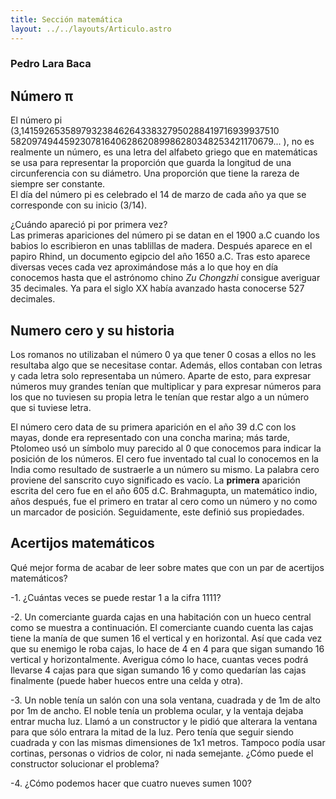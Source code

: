 ```yaml
---
title: Sección matemática
layout: ../../layouts/Articulo.astro
---
```


### Pedro Lara Baca

## Número π

El número pi (3,14159265358979323846264338327950288419716939937510
58209749445923078164062862089986280348253421170679...
), no es realmente un número, es una letra del alfabeto griego que en
matemáticas se usa para representar la proporción que guarda la longitud
de una circunferencia con su diámetro. Una proporción que tiene la rareza
de siempre ser constante.  
El día del número pi es celebrado el 14 de marzo de cada año ya que se
corresponde con su inicio (3/14).  

¿Cuándo apareció pi por primera vez?  
Las primeras apariciones del número pi se datan en el 1900 a.C cuando
los babios lo escribieron en unas tablillas de madera. Después aparece en
el papiro Rhind, un documento egipcio del año 1650 a.C. Tras esto aparece
diversas veces cada vez aproximándose más a lo que hoy en día
conocemos hasta que el astrónomo chino *Zu Chongzhi* consigue averiguar
35 decimales. Ya para el siglo XX había avanzado hasta conocerse 527
decimales.

## Numero cero y su historia
Los romanos no utilizaban el número 0 ya que tener 0 cosas a ellos no
les resultaba algo que se necesitase contar. Además, ellos contaban
con letras y cada letra solo representaba un número. Aparte de esto,
para expresar números muy grandes tenían que multiplicar y para
expresar números para los que no tuviesen su propia letra le tenían que
restar algo a un número que si tuviese letra.  
  
 El número cero data de su
primera aparición en el año 39 d.C con los mayas, donde era representado
con una concha marina; más tarde, Ptolomeo usó un símbolo muy
parecido al 0 que conocemos para indicar la posición de los números. El
cero fue inventado tal cual lo conocemos en la India como resultado de
sustraerle a un número su mismo. La palabra cero proviene del sanscrito
cuyo significado es vacío.
La **primera** aparición escrita del cero fue en el año 605 d.C. Brahmagupta,
un matemático indio, años después, fue el primero en tratar al cero como
un número y no como un marcador de posición. Seguidamente, este
definió sus propiedades.

## Acertijos matemáticos

Qué mejor forma de acabar de leer sobre mates que con un par
de acertijos matemáticos?

-1. ¿Cuántas veces se puede restar 1 a la cifra 1111?  
  
-2. Un comerciante guarda cajas en una habitación con un hueco
central como se muestra a continuación.
El comerciante cuando cuenta las cajas tiene la manía de que sumen 16
el vertical y en horizontal. Así que cada vez que su enemigo le roba cajas,
lo hace de 4 en 4 para que sigan sumando 16 vertical y horizontalmente.
Averigua cómo lo hace, cuantas veces podrá llevarse 4 cajas para que
sigan sumando 16 y como quedarían las cajas finalmente (puede haber
huecos entre una celda y otra).  
  
-3. Un noble tenía un salón con una sola ventana, cuadrada y de 1m de
alto por 1m de ancho. El noble tenía un problema ocular, y la ventaja
dejaba entrar mucha luz. Llamó a un constructor y le pidió que
alterara la ventana para que sólo entrara la mitad de la luz. Pero
tenía que seguir siendo cuadrada y con las mismas dimensiones de
1x1 metros. Tampoco podía usar cortinas, personas o vidrios de
color, ni nada semejante. ¿Cómo puede el constructor solucionar el
problema?  
  
-4. ¿Cómo podemos hacer que cuatro nueves sumen 100?